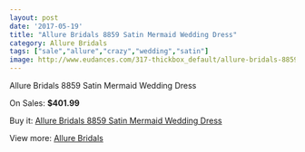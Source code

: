 ```yaml
---
layout: post
date: '2017-05-19'
title: "Allure Bridals 8859 Satin Mermaid Wedding Dress"
category: Allure Bridals
tags: ["sale","allure","crazy","wedding","satin"]
image: http://www.eudances.com/317-thickbox_default/allure-bridals-8859-satin-mermaid-wedding-dress.jpg
---
```

Allure Bridals 8859 Satin Mermaid Wedding Dress

On Sales: **$401.99**
<a href="https://www.eudances.com/en/allure-bridals/97-allure-bridals-8859-satin-mermaid-wedding-dress.html"><amp-img layout="responsive" width="600" height="600" src="//www.eudances.com/317-thickbox_default/allure-bridals-8859-satin-mermaid-wedding-dress.jpg" alt="Allure Bridals 8859 Satin Mermaid Wedding Dress 0" /></a>
<a href="https://www.eudances.com/en/allure-bridals/97-allure-bridals-8859-satin-mermaid-wedding-dress.html"><amp-img layout="responsive" width="600" height="600" src="//www.eudances.com/320-thickbox_default/allure-bridals-8859-satin-mermaid-wedding-dress.jpg" alt="Allure Bridals 8859 Satin Mermaid Wedding Dress 1" /></a>
<a href="https://www.eudances.com/en/allure-bridals/97-allure-bridals-8859-satin-mermaid-wedding-dress.html"><amp-img layout="responsive" width="600" height="600" src="//www.eudances.com/319-thickbox_default/allure-bridals-8859-satin-mermaid-wedding-dress.jpg" alt="Allure Bridals 8859 Satin Mermaid Wedding Dress 2" /></a>
<a href="https://www.eudances.com/en/allure-bridals/97-allure-bridals-8859-satin-mermaid-wedding-dress.html"><amp-img layout="responsive" width="600" height="600" src="//www.eudances.com/318-thickbox_default/allure-bridals-8859-satin-mermaid-wedding-dress.jpg" alt="Allure Bridals 8859 Satin Mermaid Wedding Dress 3" /></a>

Buy it: [Allure Bridals 8859 Satin Mermaid Wedding Dress](https://www.eudances.com/en/allure-bridals/97-allure-bridals-8859-satin-mermaid-wedding-dress.html "Allure Bridals 8859 Satin Mermaid Wedding Dress")

View more: [Allure Bridals](https://www.eudances.com/en/2-allure-bridals "Allure Bridals")
